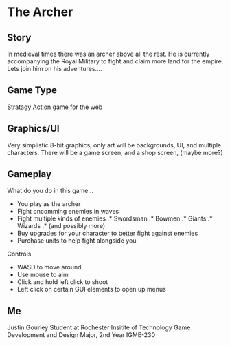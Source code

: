 # The Archer

## Story
In medieval times there was an archer above all the rest. He is currently accompanying the Royal Military to fight and claim more land for the empire. Lets join him on his adventures....

## Game Type
Stratagy Action game for the web

## Graphics/UI
Very simplistic 8-bit graphics, only art will be backgrounds, UI, and multiple characters. There will be a game screen, and a shop screen, (maybe more?)

## Gameplay
What do you do in this game...
* You play as the archer
* Fight oncomming enemies in waves
* Fight multiple kinds of enemies
.* Swordsman
.* Bowmen
.* Giants
.* Wizards
.* (and possibly more)
* Buy upgrades for your character to better fight against enemies
* Purchase units to help fight alongside you

Controls
* WASD to move around
* Use mouse to aim
* Click and hold left click to shoot
* Left click on certain GUI elements to open up menus

## Me
Justin Gourley
Student at Rochester Insitite of Technology
Game Development and Design Major, 2nd Year
IGME-230
